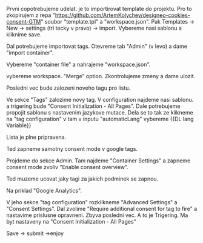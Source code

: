 Prvni copotrebujeme udelat. je to importirovat template do projektu.
Pro to zkopirujem z repa "https://github.com/ArtemKolychev/designeo-cookies-consent-GTM" soubor "template.tpl" a "workspace.json". Pak Templates -> New -> settings (tri tecky v pravo) -> import. Vybereme nasi sablonu a kliknime save.

Dal potrebujeme importovat tags. 
Otevreme tab "Admin" (v levo) a dame "import container". 

Vybereme "container file" a nahrajeme "workspace.json". 

vybereme workspace. "Merge" option. Zkontrolujeme zmeny a dame ulozit.

Posledni vec bude zalozeni noveho tagu pro listu. 

Ve sekce "Tags" zalozime novy tag. V configuration najdeme nasi sablonu. a trigering bude "Consent Initialization - All Pages". Dale potrebujeme propojit sablonu s nastavenim jazykove mutace. Dela se to tak ze klikneme na "tag configuration" v tam v inputu "automaticLang" vybereme  {{DL lang Variable}}

Lista je plne pripravena.

Ted zapneme samotny consent mode v google tags. 

Projdeme do sekce Admin. Tam najdeme "Container Settings" a zapneme consent mode zvoliv "Enable consent overview".

Ted muzeme ucovat jaky tagi za jakich podminek se zapnou.

Na priklad "Google Analytics".

V jeho sekce "tag configuration" rozklikneme "Advanced Settings" a "Consent Settings". Dal zvolime "Require additional consent for tag to fire" a nastavime prislusne opravneni. Zbyva posledni vec. A to je Trigering. Ma byt nastaveny na "Consent Initialization - All Pages"

Save -> submit ->enjoy

